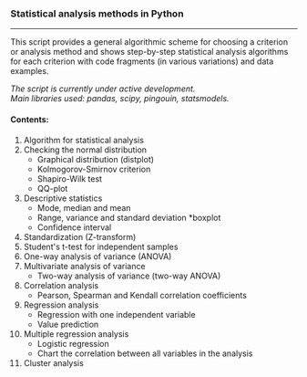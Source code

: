 ### Statistical analysis methods in Python
____
This script provides a general algorithmic scheme for choosing a criterion or analysis method and shows step-by-step statistical analysis algorithms for each criterion with code fragments (in various variations) and data examples.

*The script is currently under active development.*<br>
*Main libraries used: pandas, scipy, pingouin, statsmodels.*

#### Contents:<br>
1. Algorithm for statistical analysis
2. Checking the normal distribution
    * Graphical distribution (distplot)
    * Kolmogorov-Smirnov criterion
    * Shapiro-Wilk test
    * QQ-plot
3. Descriptive statistics
    * Mode, median and mean
    * Range, variance and standard deviation
    *boxplot
    * Confidence interval
4. Standardization (Z-transform)
5. Student's t-test for independent samples
6. One-way analysis of variance (ANOVA)
7. Multivariate analysis of variance
    * Two-way analysis of variance (two-way ANOVA)
8. Correlation analysis
    * Pearson, Spearman and Kendall correlation coefficients
9. Regression analysis
    * Regression with one independent variable
    * Value prediction
10. Multiple regression analysis
    * Logistic regression
    * Chart the correlation between all variables in the analysis
11. Cluster analysis

